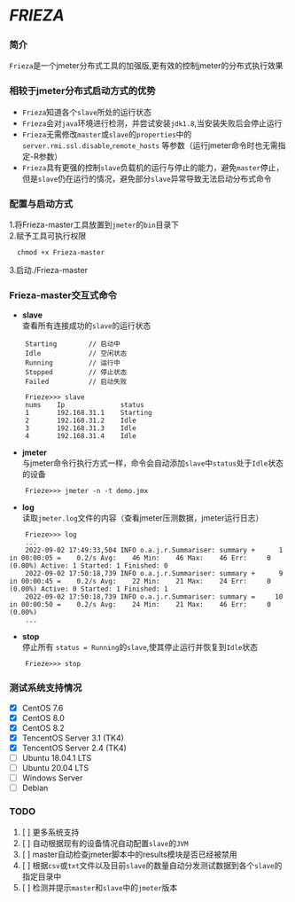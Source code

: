 # _FRIEZA_

### 简介

`Frieza`是一个jmeter分布式工具的加强版,更有效的控制jmeter的分布式执行效果

### 相较于jmeter分布式启动方式的优势

* `Frieza`知道各个`slave`所处的运行状态
* `Frieza`会对`java`环境进行检测，并尝试安装`jdk1.8`,当安装失败后会停止运行
* `Frieza`无需修改`master`或`slave`的`properties`中的`server.rmi.ssl.disable`,`remote_hosts`
  等参数（运行jmeter命令时也无需指定-R参数）
* `Frieza`具有更强的控制`slave`负载机的运行与停止的能力，避免`master`停止，但是`slave`仍在运行的情况，避免部分`slave`异常导致无法启动分布式命令

### 配置与启动方式

1.将Frieza-master工具放置到`jmeter`的`bin`目录下      
2.赋予工具可执行权限

```text
  chmod +x Frieza-master
```

3.启动./Frieza-master

### Frieza-master交互式命令

* **slave**    
  查看所有连接成功的`slave`的运行状态

```text
    Starting        // 启动中 
    Idle            // 空闲状态
    Running         // 运行中
    Stopped         // 停止状态
    Failed          // 启动失败
```

```text
    Frieze>>> slave
    nums    Ip              status
    1       192.168.31.1    Starting
    2       192.168.31.2    Idle
    3       192.168.31.3    Idle
    4       192.168.31.4    Idle
```

* **jmeter**   
  与jmeter命令行执行方式一样，命令会自动添加`slave`中`status`处于`Idle`状态的设备

```text
    Frieze>>> jmeter -n -t demo.jmx
```

* **log**   
  读取`jmeter.log`文件的内容（查看jmeter压测数据，jmeter运行日志）

```text
    Frieze>>> log
    ...
    2022-09-02 17:49:33,504 INFO o.a.j.r.Summariser: summary +      1 in 00:00:05 =    0.2/s Avg:    46 Min:    46 Max:    46 Err:     0 (0.00%) Active: 1 Started: 1 Finished: 0
    2022-09-02 17:50:18,739 INFO o.a.j.r.Summariser: summary +      9 in 00:00:45 =    0.2/s Avg:    22 Min:    21 Max:    24 Err:     0 (0.00%) Active: 0 Started: 1 Finished: 1
    2022-09-02 17:50:18,739 INFO o.a.j.r.Summariser: summary =     10 in 00:00:50 =    0.2/s Avg:    24 Min:    21 Max:    46 Err:     0 (0.00%)
    ...
```

* **stop**    
  停止所有 `status = Running`的`slave`,使其停止运行并恢复到`Idle`状态

```text
    Frieze>>> stop
```

### 测试系统支持情况

- [x] CentOS 7.6   
- [x] CentOS 8.0
- [x] CentOS 8.2
- [x] TencentOS Server 3.1 (TK4)
- [x] TencentOS Server 2.4 (TK4)
- [ ] Ubuntu 18.04.1 LTS
- [ ] Ubuntu 20.04 LTS
- [ ] Windows Server
- [ ] Debian

### TODO
1. [ ] 更多系统支持
2. [ ] 自动根据现有的设备情况自动配置`slave`的`JVM`
3. [ ] master自动检查jmeter脚本中的results模块是否已经被禁用
4. [ ] 根据`csv`或`txt`文件以及目前`slave`的数量自动分发测试数据到各个`slave`的指定目录中
5. [ ] 检测并提示`master`和`slave`中的`jmeter`版本